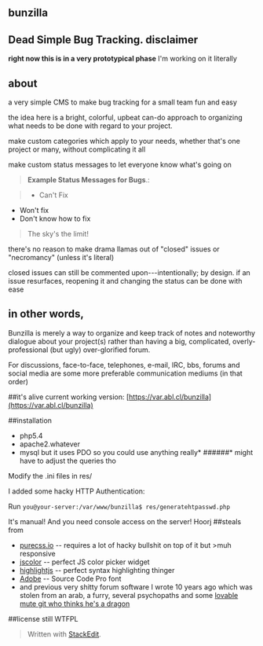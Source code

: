 bunzilla
-
Dead Simple Bug Tracking.
disclaimer
-
**right now this is in a very prototypical phase**
I'm working on it
literally

about
-
a very simple CMS to make bug tracking for a small team fun and easy

the idea here is a bright, colorful, upbeat can-do approach to organizing what needs to be done with regard to your project.

make custom categories which apply to your needs, whether that's one project or many, without complicating it all

make custom status messages to let everyone know what's going on

>**Example Status Messages for Bugs**.:

>- Can't Fix
- Won't fix
- Don't know how to fix

>The sky's the limit!

there's no reason to make drama llamas out of "closed" issues or "necromancy" (unless it's literal)

closed issues can still be commented upon---intentionally; by design. if an issue resurfaces, reopening it and changing the status can be done with ease

in other words, 
-
Bunzilla is merely a way to organize and keep track of notes and noteworthy dialogue about your project(s) rather than having a big, complicated, overly-professional (but ugly) over-glorified forum.

For discussions, face-to-face, telephones, e-mail, IRC, bbs, forums and social media are some more preferable communication mediums (in that order)

##it's alive
current working version: [https://var.abl.cl/bunzilla](https://var.abl.cl/bunzilla)

##installation
- php5.4
- apache2.whatever
- mysql but it uses PDO so you could use anything really*
######* might have to adjust the queries tho

Modify the .ini files in res/

I added some hacky HTTP Authentication:

Run 
`you@your-server:/var/www/bunzilla$ res/generatehtpasswd.php`

It's manual! And you need console access on the server! Hoorj
##steals from
- [purecss.io](http://purecss.io) -- requires a lot of hacky bullshit on top of it but >muh responsive
- [jscolor](http://jscolor.com) -- perfect JS color picker widget
- [highlightjs](http://highlightjs.org) -- perfect syntax highlighting thinger
- [Adobe](http://adobe.com) -- Source Code Pro font
- and previous very shitty forum software I wrote 10 years ago which was stolen from an arab, a furry, several psychopaths and some [lovable mute git who thinks he's a dragon](http://flussence.eu)


##license
still WTFPL
> Written with [StackEdit](https://stackedit.io/).

